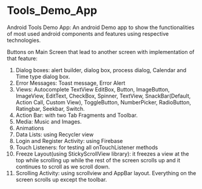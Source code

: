 # Tools_Demo_App

Android Tools Demo App: 
An android Demo app to show the functionalities of most used android components and features using respective technologies.

Buttons on Main Screen that lead to another screen with implementation of that feature:

1. Dialog boxes: alert builder, dialog box, process dialog, Calendar and Time type dialog box.
2. Error Messages: Toast message, Error Alert
3. Views: Autocomplete TextView EditBox, Button, ImageButton, ImageView, EditText, CheckBox, Spinner, TextView, 
SnackBar(Default, Action Call, Custom View), ToggleButton, NumberPicker, RadioButton, Ratingbar, Seekbar, Switch.
4. Action Bar: with two Tab Fragments and Toolbar.
5. Media: Music and Images.
6. Animations
7. Data Lists: using Recycler view
8.  Login and Register Activity: using Firebase
9. Touch Listeners: for testing all onTouchListener methods 
10. Freeze Layout(using StickyScrollView library): it freezes a view at the top while scrolling up while the rest of the screen 
scrolls up and it continues to scroll as we scroll down.
11. Scrolling Activity: using scrollview and AppBar layout. Everything on the screen scrolls up except the toolbar.

